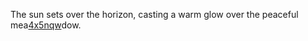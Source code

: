 The sun sets over the horizon, casting a warm glow over the peaceful mea<a href="https://pipeline.biochem.uci.edu/uploads/user/2024-11-22-074701.477678y86l.html">4x5nqw</a>dow. 
